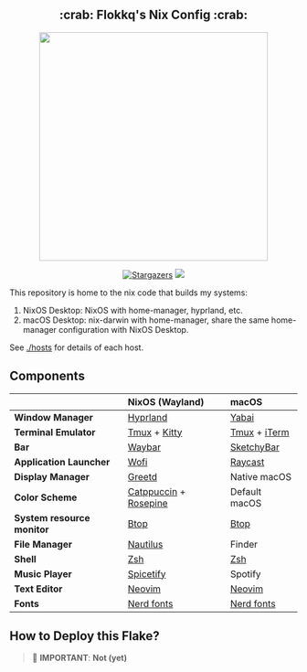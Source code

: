 <h2 align="center">:crab: Flokkq's Nix Config :crab:</h2>

<p align="center">
  <img src="https://raw.githubusercontent.com/catppuccin/catppuccin/main/assets/palette/macchiato.png" width="400" />
</p>

<p align="center">
	<a href="https://github.com/flokkq/nixOS/stargazers">
		<img alt="Stargazers" src="https://img.shields.io/github/stars/flokkq/nixOS?style=for-the-badge&logo=starship&color=C9CBFF&logoColor=D9E0EE&labelColor=302D41"></a>
    <a href="https://nixos.org/">
        <img src="https://img.shields.io/badge/NixOS-24.05-informational.svg?style=for-the-badge&logo=nixos&color=F2CDCD&logoColor=D9E0EE&labelColor=302D41"></a>
</p>

This repository is home to the nix code that builds my systems:

1. NixOS Desktop: NixOS with home-manager, hyprland, etc.
2. macOS Desktop: nix-darwin with home-manager, share the same home-manager configuration with NixOS Desktop.

See [./hosts](./hosts) for details of each host.

## Components

|                             | NixOS (Wayland)                                                                                                      | macOS                                                                                                               |
| --------------------------- | :------------------------------------------------------------------------------------------------------------------ | :------------------------------------------------------------------------------------------------------------------ |
| **Window Manager**          | [Hyprland][Hyprland]                                                                                                | [Yabai][Yabai]                                                                                                      |
| **Terminal Emulator**       | [Tmux][Tmux] + [Kitty][Kitty]                                                                                       | [Tmux][Tmux] + [iTerm][iTerm]                                                                                       |
| **Bar**                     | [Waybar][Waybar]                                                                                                    | [SketchyBar][SketchyBar]                                                                                            |
| **Application Launcher**    | [Wofi][Wofi]                                                                                                        | [Raycast][Raycast]                                                                                                  |
| **Display Manager**         | [Greetd][Greetd]                                                                                                             | Native macOS                                                                                                        |
| **Color Scheme**            | [Catppuccin][Catppuccin] + [Rosepine][Rosepine]                                                              | Default macOS                                                                                                       |
| **System resource monitor** | [Btop][Btop]                                                                                                        | [Btop][Btop]                                                                                                        |
| **File Manager**            | [Nautilus][Nautilus]                                                                                               | Finder                                                                                                              |
| **Shell**                   | [Zsh][Zsh]                                                                                                          | [Zsh][Zsh]                                                                                                          |
| **Music Player**            | [Spicetify][Spicetify]                                                                                              | Spotify                                                                                                             |
| **Text Editor**             | [Neovim][Neovim]                                                                                                    | [Neovim][Neovim]                                                                                                    |
| **Fonts**                   | [Nerd fonts][Nerd fonts]                                                                                            | [Nerd fonts][Nerd fonts]                                                                                            |

## How to Deploy this Flake?

> :red_circle: **IMPORTANT**: **Not (yet)** 

[Hyprland]:https://github.com/hyprwm/Hyprland
[Yabai]:https://github.com/koekeishiya/yabai
[Tmux]:https://github.com/tmux/tmux
[Kitty]:https://github.com/kovidgoyal/kitty
[iTerm]:https://iterm2.com/
[Waybar]:https://github.com/Alexays/Waybar
[SketchyBar]:https://github.com/FelixKratz/SketchyBar
[Wofi]:https://hg.sr.ht/~scoopta/wofi
[Raycast]:https://www.raycast.com/
[Greetd]: https://wiki.alpinelinux.org/wiki/Greetd
[Catppuccin]:https://github.com/catppuccin/catppuccin
[Rosepine]:https://github.com/rose-pine/gtk
[Btop]:https://github.com/aristocratos/btop
[Nautilus]:https://gitlab.gnome.org/GNOME/nautilus
[Zsh]:https://www.zsh.org/
[Spicetify]:https://github.com/khanhas/spicetify-cli
[Neovim]:https://github.com/neovim/neovim
[Nerd fonts]:https://github.com/ryanoasis/nerd-fonts
